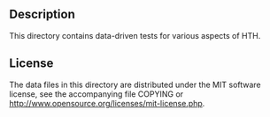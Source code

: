 Description
------------

This directory contains data-driven tests for various aspects of HTH.

License
--------

The data files in this directory are distributed under the MIT software
license, see the accompanying file COPYING or
http://www.opensource.org/licenses/mit-license.php.

